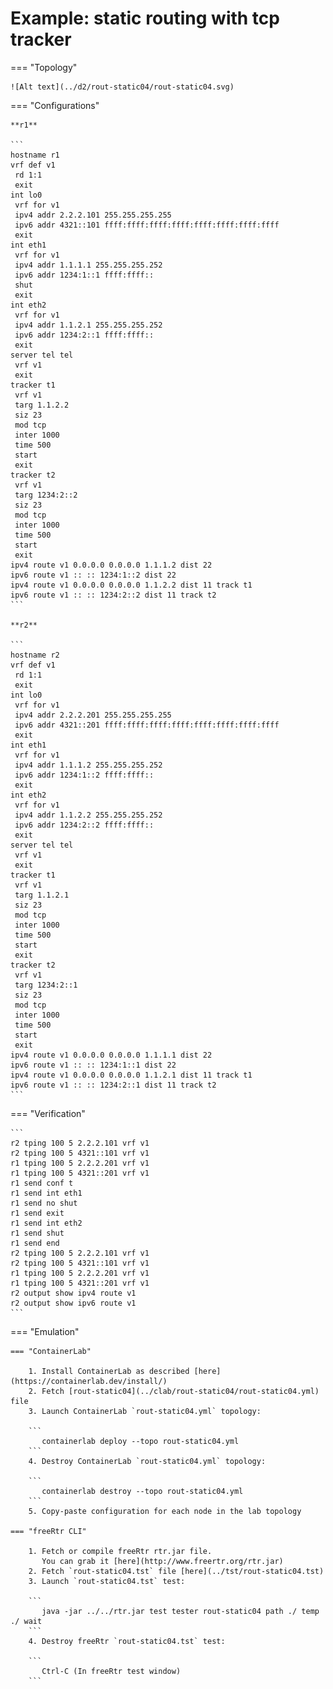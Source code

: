 # Example: static routing with tcp tracker

=== "Topology"

    ![Alt text](../d2/rout-static04/rout-static04.svg)

=== "Configurations"

    **r1**

    ```
    hostname r1
    vrf def v1
     rd 1:1
     exit
    int lo0
     vrf for v1
     ipv4 addr 2.2.2.101 255.255.255.255
     ipv6 addr 4321::101 ffff:ffff:ffff:ffff:ffff:ffff:ffff:ffff
     exit
    int eth1
     vrf for v1
     ipv4 addr 1.1.1.1 255.255.255.252
     ipv6 addr 1234:1::1 ffff:ffff::
     shut
     exit
    int eth2
     vrf for v1
     ipv4 addr 1.1.2.1 255.255.255.252
     ipv6 addr 1234:2::1 ffff:ffff::
     exit
    server tel tel
     vrf v1
     exit
    tracker t1
     vrf v1
     targ 1.1.2.2
     siz 23
     mod tcp
     inter 1000
     time 500
     start
     exit
    tracker t2
     vrf v1
     targ 1234:2::2
     siz 23
     mod tcp
     inter 1000
     time 500
     start
     exit
    ipv4 route v1 0.0.0.0 0.0.0.0 1.1.1.2 dist 22
    ipv6 route v1 :: :: 1234:1::2 dist 22
    ipv4 route v1 0.0.0.0 0.0.0.0 1.1.2.2 dist 11 track t1
    ipv6 route v1 :: :: 1234:2::2 dist 11 track t2
    ```

    **r2**

    ```
    hostname r2
    vrf def v1
     rd 1:1
     exit
    int lo0
     vrf for v1
     ipv4 addr 2.2.2.201 255.255.255.255
     ipv6 addr 4321::201 ffff:ffff:ffff:ffff:ffff:ffff:ffff:ffff
     exit
    int eth1
     vrf for v1
     ipv4 addr 1.1.1.2 255.255.255.252
     ipv6 addr 1234:1::2 ffff:ffff::
     exit
    int eth2
     vrf for v1
     ipv4 addr 1.1.2.2 255.255.255.252
     ipv6 addr 1234:2::2 ffff:ffff::
     exit
    server tel tel
     vrf v1
     exit
    tracker t1
     vrf v1
     targ 1.1.2.1
     siz 23
     mod tcp
     inter 1000
     time 500
     start
     exit
    tracker t2
     vrf v1
     targ 1234:2::1
     siz 23
     mod tcp
     inter 1000
     time 500
     start
     exit
    ipv4 route v1 0.0.0.0 0.0.0.0 1.1.1.1 dist 22
    ipv6 route v1 :: :: 1234:1::1 dist 22
    ipv4 route v1 0.0.0.0 0.0.0.0 1.1.2.1 dist 11 track t1
    ipv6 route v1 :: :: 1234:2::1 dist 11 track t2
    ```

=== "Verification"

    ```
    r2 tping 100 5 2.2.2.101 vrf v1
    r2 tping 100 5 4321::101 vrf v1
    r1 tping 100 5 2.2.2.201 vrf v1
    r1 tping 100 5 4321::201 vrf v1
    r1 send conf t
    r1 send int eth1
    r1 send no shut
    r1 send exit
    r1 send int eth2
    r1 send shut
    r1 send end
    r2 tping 100 5 2.2.2.101 vrf v1
    r2 tping 100 5 4321::101 vrf v1
    r1 tping 100 5 2.2.2.201 vrf v1
    r1 tping 100 5 4321::201 vrf v1
    r2 output show ipv4 route v1
    r2 output show ipv6 route v1
    ```

=== "Emulation"

    === "ContainerLab"

        1. Install ContainerLab as described [here](https://containerlab.dev/install/)  
        2. Fetch [rout-static04](../clab/rout-static04/rout-static04.yml) file  
        3. Launch ContainerLab `rout-static04.yml` topology:  

        ```
           containerlab deploy --topo rout-static04.yml  
        ```
        4. Destroy ContainerLab `rout-static04.yml` topology:  

        ```
           containerlab destroy --topo rout-static04.yml  
        ```
        5. Copy-paste configuration for each node in the lab topology

    === "freeRtr CLI"

        1. Fetch or compile freeRtr rtr.jar file.  
           You can grab it [here](http://www.freertr.org/rtr.jar)  
        2. Fetch `rout-static04.tst` file [here](../tst/rout-static04.tst)  
        3. Launch `rout-static04.tst` test:  

        ```
           java -jar ../../rtr.jar test tester rout-static04 path ./ temp ./ wait
        ```
        4. Destroy freeRtr `rout-static04.tst` test:  

        ```
           Ctrl-C (In freeRtr test window)
        ```

